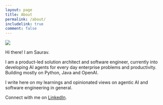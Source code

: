 ```yaml
---
layout: page
title: About
permalink: /about/
includelink: true
comment: false
---
```


<img src="/assets/face.jpg" class="face-img" />

Hi there! I am Saurav.

I am a product-led solution architect and software engineer, currently into developing AI agents for every day enterprise problems and productivity. Building mostly on Python, Java and OpenAI.

I write here on my learnings and opinionated views on agentic AI and software engineering in general.

Connect with me on [LinkedIn](https://www.linkedin.com/in/sauravdey/).

